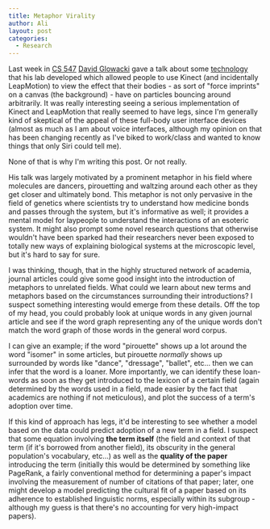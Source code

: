 ```yaml
---
title: Metaphor Virality
author: Ali
layout: post
categories:
  - Research
---
```

Last week in [CS 547](http://hci.stanford.edu/courses/cs547/) [David Glowacki](http://glow-wacky.com/) gave a talk about some [technology](http://danceroom-spec.com/) that his lab developed which allowed people to use Kinect (and incidentally LeapMotion) to view the effect that their bodies - as sort of "force imprints" on a canvas (the background) - have on particles bouncing around arbitrarily. It was really interesting seeing a serious implementation of Kinect and LeapMotion that really seemed to have legs, since I'm generally kind of skeptical of the appeal of these full-body user interface devices (almost as much as I am about voice interfaces, although my opinion on that has been changing recently as I've biked to work/class and wanted to know things that only Siri could tell me).

None of that is why I'm writing this post. Or not really.

His talk was largely motivated by a prominent metaphor in his field where molecules are dancers, pirouetting and waltzing around each other as they get closer and ultimately bond. This metaphor is not only pervasive in the field of genetics where scientists try to understand how medicine bonds and passes through the system, but it's informative as well; it provides a mental model for laypeople to understand the interactions of an esoteric system. It might also prompt some novel research questions that otherwise wouldn't have been sparked had their researchers never been exposed to totally new ways of explaining biological systems at the microscopic level, but it's hard to say for sure.

I was thinking, though, that in the highly structured network of academia, journal articles could give some good insight into the introduction of metaphors to unrelated fields. What could we learn about new terms and metaphors based on the circumstances surrounding their introductions? I suspect something interesting would emerge from these details. Off the top of my head, you could probably look at unique words in any given journal article and see if the word graph representing any of the unique words don't match the word graph of those words in the general word corpus.

I can give an example; if the word "pirouette" shows up a lot around the word "isomer" in some articles, but pirouette *normally* shows up surrounded by words like "dance", "dressage", "ballet", etc... then we can infer that the word is a loaner. More importantly, we can identify these loan-words as soon as they get introduced to the lexicon of a certain field (again determined by the words used in a field, made easier by the fact that academics are nothing if not meticulous), and plot the success of a term's adoption over time.

If this kind of approach has legs, it'd be interesting to see whether a model based on the data could predict adoption of a new term in a field. I suspect that some equation involving **the term itself** (the field and context of that term (if it's borrowed from another field), its obscurity in the general population's vocabulary, etc...) as well as the **quality of the paper** introducing the term (initially this would be determined by something like PageRank, a fairly conventional method for determining a paper's impact involving the measurement of number of citations of that paper; later, one might develop a model predicting the cultural fit of a paper based on its adherence to established linguistic norms, especially within its subgroup - although my guess is that there's no accounting for very high-impact papers).